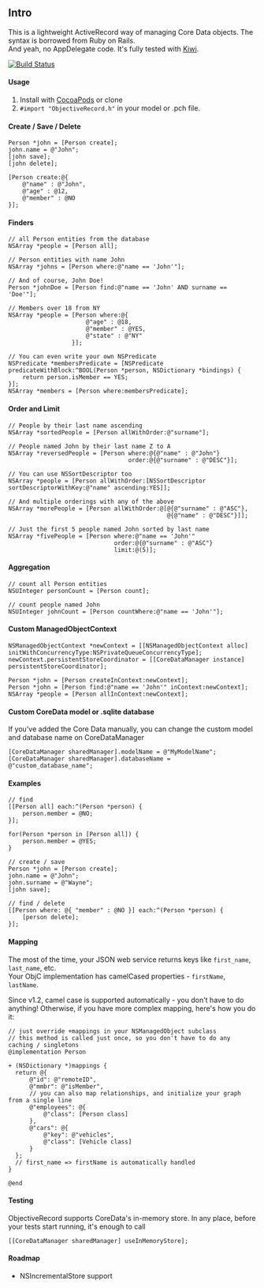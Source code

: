 ## Intro
This is a lightweight ActiveRecord way of managing Core Data objects.
The syntax is borrowed from Ruby on Rails.<br>
And yeah, no AppDelegate code.
It's fully tested with [Kiwi](https://github.com/allending/Kiwi).

[![Build Status](https://travis-ci.org/mneorr/ObjectiveRecord.png?branch=master)](https://travis-ci.org/mneorr/ObjectiveRecord)

#### Usage
1. Install with [CocoaPods](http://cocoapods.org) or clone
2. `#import "ObjectiveRecord.h"` in your model or .pch file.

#### Create / Save / Delete

``` objc
Person *john = [Person create];
john.name = @"John";
[john save];
[john delete];

[Person create:@{ 
    @"name" : @"John",
    @"age" : @12, 
    @"member" : @NO 
}];
```

#### Finders

``` objc
// all Person entities from the database
NSArray *people = [Person all];

// Person entities with name John
NSArray *johns = [Person where:@"name == 'John'"];

// And of course, John Doe!
Person *johnDoe = [Person find:@"name == 'John' AND surname == 'Doe'"];

// Members over 18 from NY
NSArray *people = [Person where:@{ 
                      @"age" : @18,
                      @"member" : @YES,
                      @"state" : @"NY"
                  }];

// You can even write your own NSPredicate
NSPredicate *membersPredicate = [NSPredicate  predicateWithBlock:^BOOL(Person *person, NSDictionary *bindings) {
    return person.isMember == YES;
}];
NSArray *members = [Person where:membersPredicate];
```

#### Order and Limit

``` objc
// People by their last name ascending
NSArray *sortedPeople = [Person allWithOrder:@"surname"];

// People named John by their last name Z to A
NSArray *reversedPeople = [Person where:@{@"name" : @"John"} 
                                  order:@{@"surname" : @"DESC"}];

// You can use NSSortDescriptor too
NSArray *people = [Person allWithOrder:[NSSortDescriptor sortDescriptorWithKey:@"name" ascending:YES]];

// And multiple orderings with any of the above
NSArray *morePeople = [Person allWithOrder:@[@{@"surname" : @"ASC"},
                                             @{@"name" : @"DESC"}]];

// Just the first 5 people named John sorted by last name
NSArray *fivePeople = [Person where:@"name == 'John'"
                              order:@{@"surname" : @"ASC"}
                              limit:@(5)];
```

#### Aggregation

``` objc
// count all Person entities
NSUInteger personCount = [Person count];

// count people named John
NSUInteger johnCount = [Person countWhere:@"name == 'John'"];
```

#### Custom ManagedObjectContext

``` objc
NSManagedObjectContext *newContext = [[NSManagedObjectContext alloc] initWithConcurrencyType:NSPrivateQueueConcurrencyType];
newContext.persistentStoreCoordinator = [[CoreDataManager instance] persistentStoreCoordinator];

Person *john = [Person createInContext:newContext];
Person *john = [Person find:@"name == 'John'" inContext:newContext];
NSArray *people = [Person allInContext:newContext];
```

#### Custom CoreData model or .sqlite database
If you've added the Core Data manually, you can change the custom model and database name on CoreDataManager
``` objc
[CoreDataManager sharedManager].modelName = @"MyModelName";
[CoreDataManager sharedManager].databaseName = @"custom_database_name";
```

#### Examples

``` objc
// find
[[Person all] each:^(Person *person) {
    person.member = @NO;
}];

for(Person *person in [Person all]) {
    person.member = @YES;
}

// create / save
Person *john = [Person create];
john.name = @"John";
john.surname = @"Wayne";
[john save];

// find / delete
[[Person where: @{ "member" : @NO }] each:^(Person *person) {
    [person delete];
}];
```
#### Mapping

The most of the time, your JSON web service returns keys like `first_name`, `last_name`, etc. <br/>
Your ObjC implementation has camelCased properties - `firstName`, `lastName`.<br/>

Since v1.2, camel case is supported automatically - you don't have to do anything! Otherwise, if you have more complex mapping, here's how you do it:

``` objc
// just override +mappings in your NSManagedObject subclass
// this method is called just once, so you don't have to do any caching / singletons
@implementation Person

+ (NSDictionary *)mappings {
  return @{ 
      @"id": @"remoteID",
      @"mmbr": @"isMember",
      // you can also map relationships, and initialize your graph from a single line
      @"employees": @{
          @"class": [Person class]
      },
      @"cars": @{
          @"key": @"vehicles",
          @"class": [Vehicle class]
      }
  };
  // first_name => firstName is automatically handled
}

@end
```

#### Testing

ObjectiveRecord supports CoreData's in-memory store. In any place, before your tests start running, it's enough to call
``` objc
[[CoreDataManager sharedManager] useInMemoryStore];
```

#### Roadmap

- NSIncrementalStore support
